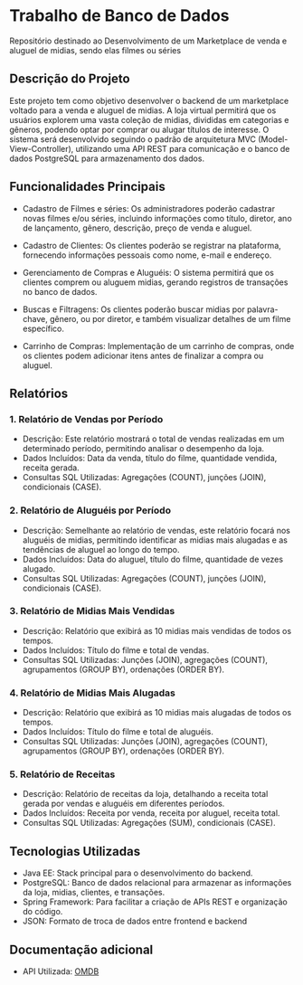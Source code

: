 # Trabalho de Banco de Dados

Repositório destinado ao Desenvolvimento de um Marketplace de venda e aluguel de midias, sendo elas filmes ou séries

## Descrição do Projeto

Este projeto tem como objetivo desenvolver o backend de um marketplace voltado para a venda e aluguel de midias. A loja virtual permitirá que os usuários explorem uma vasta coleção de midias, divididas em categorias e gêneros, podendo optar por comprar ou alugar títulos de interesse. O sistema será desenvolvido seguindo o padrão de arquitetura MVC (Model-View-Controller), utilizando uma API REST para comunicação e o banco de dados PostgreSQL para armazenamento dos dados.

## Funcionalidades Principais

- Cadastro de Filmes e séries: Os administradores poderão cadastrar novas filmes e/ou séries, incluindo informações como título, diretor, ano de lançamento, gênero, descrição, preço de venda e aluguel.

- Cadastro de Clientes: Os clientes poderão se registrar na plataforma, fornecendo informações pessoais como nome, e-mail e endereço.

- Gerenciamento de Compras e Aluguéis: O sistema permitirá que os clientes comprem ou aluguem midias, gerando registros de transações no banco de dados.

- Buscas e Filtragens: Os clientes poderão buscar midias por palavra-chave, gênero, ou por diretor, e também visualizar detalhes de um filme específico.

- Carrinho de Compras: Implementação de um carrinho de compras, onde os clientes podem adicionar itens antes de finalizar a compra ou aluguel.

## Relatórios
### 1. Relatório de Vendas por Período
- Descrição: Este relatório mostrará o total de vendas realizadas em um determinado período, permitindo analisar o desempenho da loja.
- Dados Incluídos: Data da venda, título do filme, quantidade vendida, receita gerada.
- Consultas SQL Utilizadas: Agregações (COUNT), junções (JOIN), condicionais (CASE).

### 2. Relatório de Aluguéis por Período
- Descrição: Semelhante ao relatório de vendas, este relatório focará nos aluguéis de midias, permitindo identificar as midias mais alugadas e as tendências de aluguel ao longo do tempo.
- Dados Incluídos: Data do aluguel, título do filme, quantidade de vezes alugado.
- Consultas SQL Utilizadas: Agregações (COUNT), junções (JOIN), condicionais (CASE).

### 3. Relatório de Midias Mais Vendidas
- Descrição: Relatório que exibirá as 10 midias mais vendidas de todos os tempos.
- Dados Incluídos: Título do filme e total de vendas.
- Consultas SQL Utilizadas: Junções (JOIN), agregações (COUNT), agrupamentos (GROUP BY), ordenações (ORDER BY).

### 4. Relatório de Midias Mais Alugadas
- Descrição: Relatório que exibirá as 10 midias mais alugadas de todos os tempos.
- Dados Incluídos: Título do filme e total de aluguéis.
- Consultas SQL Utilizadas: Junções (JOIN), agregações (COUNT), agrupamentos (GROUP BY), ordenações (ORDER BY).

### 5. Relatório de Receitas
- Descrição: Relatório de receitas da loja, detalhando a receita total gerada por vendas e aluguéis em diferentes períodos.
- Dados Incluídos: Receita por venda, receita por aluguel, receita total.
- Consultas SQL Utilizadas: Agregações (SUM), condicionais (CASE).

## Tecnologias Utilizadas

- Java EE: Stack principal para o desenvolvimento do backend.
- PostgreSQL: Banco de dados relacional para armazenar as informações da loja, midias, clientes, e transações.
- Spring Framework: Para facilitar a criação de APIs REST e organização do código.
- JSON: Formato de troca de dados entre frontend e backend

## Documentação adicional

- API Utilizada: [OMDB](https://www.omdbapi.com/)
